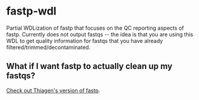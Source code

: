 # fastp-wdl
 Partial WDLization of fastp that focuses on the QC reporting aspects of fastp. Currently does not output fastqs -- the idea is that you are using this WDL to get quality information for fastqs that you have already filtered/trimmed/decontaminated.


## What if I want fastp to actually clean up my fastqs?
[Check out Thiagen's version of fastp](https://github.com/theiagen/public_health_viral_genomics/blob/d75e99bd471413ed9315fb31183dcff934d79204/tasks/task_read_clean.wdl#L250).